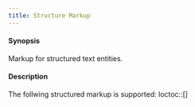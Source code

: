 ```yaml
---
title: Structure Markup
---
```


#### Synopsis

Markup for structured text entities.

#### Description

The follwing structured markup is supported:
loctoc::[]


